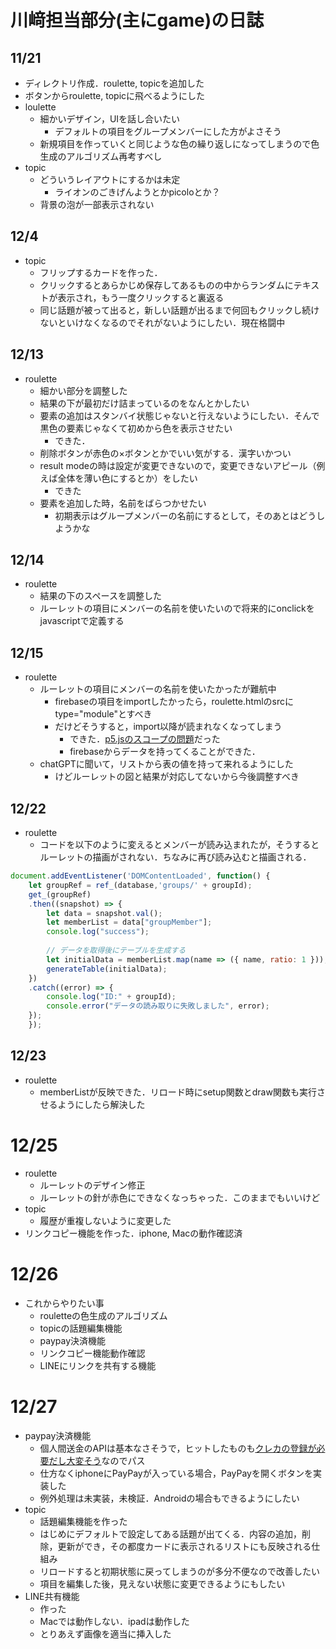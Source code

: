 # 川﨑担当部分(主にgame)の日誌
## 11/21

* ディレクトリ作成．roulette, topicを追加した  
* ボタンからroulette, topicに飛べるようにした  
* loulette  
    * 細かいデザイン，UIを話し合いたい  
        * デフォルトの項目をグループメンバーにした方がよさそう
    * 新規項目を作っていくと同じような色の繰り返しになってしまうので色生成のアルゴリズム再考すべし  
* topic  
    * どういうレイアウトにするかは未定    
        * ライオンのごきげんようとかpicoloとか？
    * 背景の泡が一部表示されない

## 12/4
* topic
    * フリップするカードを作った．
    * クリックするとあらかじめ保存してあるものの中からランダムにテキストが表示され，もう一度クリックすると裏返る
    * 同じ話題が被って出ると，新しい話題が出るまで何回もクリックし続けないといけなくなるのでそれがないようにしたい．現在格闘中

## 12/13
* roulette
    * 細かい部分を調整した
    * 結果の下が最初だけ詰まっているのをなんとかしたい
    * 要素の追加はスタンバイ状態じゃないと行えないようにしたい．そんで黒色の要素じゃなくて初めから色を表示させたい
        * できた．
    * 削除ボタンが赤色の×ボタンとかでいい気がする．漢字いかつい
    * result modeの時は設定が変更できないので，変更できないアピール（例えば全体を薄い色にするとか）をしたい
        * できた
    * 要素を追加した時，名前をばらつかせたい
        * 初期表示はグループメンバーの名前にするとして，そのあとはどうしようかな

## 12/14
* roulette
    * 結果の下のスペースを調整した
    * ルーレットの項目にメンバーの名前を使いたいので将来的にonclickをjavascriptで定義する

## 12/15
* roulette
    * ルーレットの項目にメンバーの名前を使いたかったが難航中
        * firebaseの項目をimportしたかったら，roulette.htmlのsrcにtype="module"とすべき
        * だけどそうすると，import以降が読まれなくなってしまう
            * できた．[p5.jsのスコープの問題](https://qiita.com/youtoy/items/6f6522e2df781a200b39)だった
            * firebaseからデータを持ってくることができた．
    * chatGPTに聞いて，リストから表の値を持って来れるようにした
        * けどルーレットの図と結果が対応してないから今後調整すべき

## 12/22
* roulette
    * コードを以下のように変えるとメンバーが読み込まれたが，そうするとルーレットの描画がされない．ちなみに再び読み込むと描画される．

```javascript
document.addEventListener('DOMContentLoaded', function() {   
    let groupRef = ref_(database,'groups/' + groupId);
    get_(groupRef)
    .then((snapshot) => {
        let data = snapshot.val();
        let memberList = data["groupMember"];
        console.log("success");
        
        // データを取得後にテーブルを生成する
        let initialData = memberList.map(name => ({ name, ratio: 1 }));
        generateTable(initialData);
    })
    .catch((error) => {
        console.log("ID:" + groupId);
        console.error("データの読み取りに失敗しました", error);
    });
    });
```

## 12/23
* roulette
    * memberListが反映できた．リロード時にsetup関数とdraw関数も実行させるようにしたら解決した

# 12/25
* roulette
    * ルーレットのデザイン修正
    * ルーレットの針が赤色にできなくなっちゃった．このままでもいいけど
* topic
    * 履歴が重複しないように変更した
* リンクコピー機能を作った．iphone, Macの動作確認済

# 12/26
* これからやりたい事
    * rouletteの色生成のアルゴリズム
    * topicの話題編集機能
    * paypay決済機能
    * リンクコピー機能動作確認
    * LINEにリンクを共有する機能

# 12/27
* paypay決済機能
    * 個人間送金のAPIは基本なさそうで，ヒットしたものも[クレカの登録が必要だし大変そう](https://zenn.dev/rinda_1994/articles/c5ca9955e53f86)なのでパス
    * 仕方なくiphoneにPayPayが入っている場合，PayPayを開くボタンを実装した
    * 例外処理は未実装，未検証．Androidの場合もできるようにしたい
* topic
    * 話題編集機能を作った
    * はじめにデフォルトで設定してある話題が出てくる．内容の追加，削除，更新ができ，その都度カードに表示されるリストにも反映される仕組み
    * リロードすると初期状態に戻ってしまうのが多分不便なので改善したい
    * 項目を編集した後，見えない状態に変更できるようにもしたい
* LINE共有機能
    * 作った
    * Macでは動作しない．ipadは動作した
    * とりあえず画像を適当に挿入した
